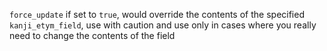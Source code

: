 `force_update` if set to `true`, would override the contents of the specified `kanji_etym_field`,
use with caution and use only in cases where you really need to change the contents of the field
